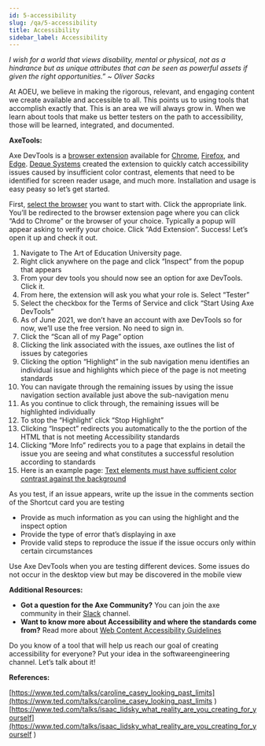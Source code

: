 ```yaml
---
id: 5-accessibility
slug: /qa/5-accessibility
title: Accessibility
sidebar_label: Accessibility
---
```


*I wish for a world that views disability, mental or physical, not as a hindrance but as unique attributes that can be seen as powerful assets if given the right opportunities.”
~ Oliver Sacks*

At AOEU, we believe in making the rigorous, relevant, and engaging content we create available and accessible to all. This points us to using tools that accomplish exactly that.
This is an area we will always grow in. When we learn about tools that make us better testers on the path to accessibility, those will be learned, integrated, and documented.

**AxeTools:**

Axe DevTools is a [browser extension](https://www.deque.com/axe/browser-extensions/) available for [Chrome](https://chrome.google.com/webstore/detail/axe-web-accessibility-tes/lhdoppojpmngadmnindnejefpokejbdd?hl=en-US), [Firefox](https://addons.mozilla.org/en-US/firefox/addon/axe-devtools/), and [Edge](https://microsoftedge.microsoft.com/addons/detail/axe-web-accessibility-t/kcenlimkmjjkdfcaleembgmldmnnlfkn). [Deque Systems](https://www.deque.com/) created the extension to quickly catch accessibility issues caused by insufficient color contrast, elements that need to be identified for screen reader usage, and much more.
Installation and usage is easy peasy so let’s get started.

First, [select the browser](https://www.deque.com/axe/browser-extensions/) you want to start with. Click the appropriate link. You’ll be redirected to the browser extension page where you can click “Add to Chrome” or the browser of your choice. Typically a popup will appear asking to verify your choice. Click “Add Extension”. Success! Let’s open it up and check it out.

1. Navigate to The Art of Education University page.
2. Right click anywhere on the page and click “Inspect” from the popup that appears
3. From your dev tools you should now see an option for axe DevTools. Click it.
4. From here, the extension will ask you what your role is. Select “Tester”
5. Select the checkbox for the Terms of Service and click “Start Using Axe DevTools”
6. As of June 2021, we don’t have an account with axe DevTools so for now, we’ll use the free version. No need to sign in.
7. Click the “Scan all of my Page” option
8. Clicking the link associated with the issues, axe outlines the list of issues by categories
9. Clicking the option “Highlight” in the sub navigation menu identifies an individual issue and highlights which piece of the page is not meeting standards
10. You can navigate through the remaining issues by using the issue navigation section available just above the sub-navigation menu
11. As you continue to click through, the remaining issues will be highlighted individually
12. To stop the “Highlight’ click “Stop Highlight”
13. Clicking “Inspect” redirects you automatically to the the portion of the HTML that is not meeting Accessibility standards
14. Clicking “More Info” redirects you to a page that explains in detail the issue you are seeing and what constitutes a successful resolution according to standards
15. Here is an example page: [Text elements must have sufficient color contrast against the background](https://dequeuniversity.com/rules/axe/4.2/color-contrast?application=AxeChrome)

As you test, if an issue appears, write up the issue in the comments section of the Shortcut card you are testing

* Provide as much information as you can using the highlight and the inspect option
* Provide the type of error that’s displaying in axe
* Provide valid steps to reproduce the issue if the issue occurs only within certain circumstances

Use Axe DevTools when you are testing different devices. Some issues do not occur in the desktop view but may be discovered in the mobile view

**Additional Resources:**

* **Got a question for the Axe Community?** You can join the axe community in their [Slack](https://accessibility.deque.com/thank-you-axe-community) channel.
* **Want to know more about Accessibility and where the standards come from?** Read more about [Web Content Accessibility Guidelines](https://www.w3.org/WAI/standards-guidelines/wcag/)

Do you know of a tool that will help us reach our goal of creating accessibility for everyone? Put your idea in the softwareengineering channel. Let’s talk about it!

**References:**

[https://www.ted.com/talks/caroline_casey_looking_past_limits](https://www.ted.com/talks/caroline_casey_looking_past_limits )
[https://www.ted.com/talks/isaac_lidsky_what_reality_are_you_creating_for_yourself](https://www.ted.com/talks/isaac_lidsky_what_reality_are_you_creating_for_yourself )
